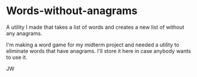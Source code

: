 # Words-without-anagrams
A utility I made that takes a list of words and creates a new list of without any anagrams.


I'm making a word game for my midterm project and needed a utility to eliminate words that have anagrams. I'll store it here in case anybody wants to use it.

JW
